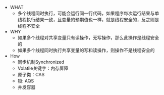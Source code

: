- WHAT
	- 多个线程同时执行，可能会运行同一行代码，如果程序每次运行结果与单线程执行结果一致，且变量的预期值也一样，就是线程安全的，反之则是线程不安全
- WHY
	- 如果多个线程对共享变量只有读操作，无写操作，那么此操作是线程安全的
	- 如果多个线程同时执行共享变量的写和读操作，则操作不是线程安全的
- How
	- 同步机制Synchronized
	- Volatile关键字：内存屏障
	- 原子类：CAS
	- 锁: AQS
	- 并发容器